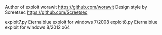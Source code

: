 Author of exploit worawit https://github.com/worawit
Design style by Screetsec https://github.com/Screetsec


exploit7.py Eternalblue exploit for windows 7/2008
exploit8.py Eternalblue exploit for windows 8/2012 x64

